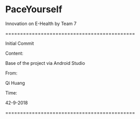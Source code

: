 # PaceYourself
Innovation on E-Health by Team 7

============================================

Initial Commit

Content:

  Base of the project via Android Studio

From:

  Qi Huang

Time:
  
  42-9-2018

============================================
